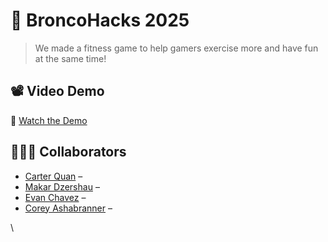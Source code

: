 # 🚀 BroncoHacks 2025

> We made a fitness game to help gamers exercise more and have fun at the same time!


## 📽️ Video Demo

🎥 [Watch the Demo](https://youtube.com/shorts/jl2Hb8mHhLY?si=3cNOFq8mfPhKNIrS)



## 🧑‍🤝‍🧑 Collaborators

- [Carter Quan](https://github.com/JuneauPlayz) – 
- [Makar Dzershau](https://github.com/Dzermak) – 
- [Evan Chavez](https://github.com/z8345) – 
- [Corey Ashabranner](https://github.com/cashabranner) – 

\


